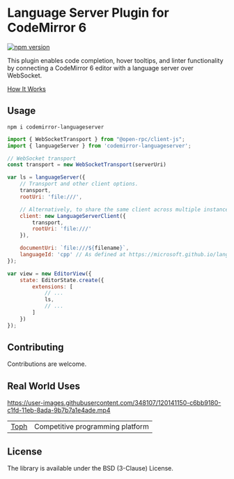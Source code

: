 # Language Server Plugin for CodeMirror 6

[![npm version](https://badge.fury.io/js/codemirror-languageserver.svg)](https://www.npmjs.com/package/codemirror-languageserver)

This plugin enables code completion, hover tooltips, and linter functionality by connecting a CodeMirror 6 editor with a language server over WebSocket.

[How It Works](https://hjr265.me/blog/codemirror-lsp/)

## Usage

```
npm i codemirror-languageserver
```

``` js
import { WebSocketTransport } from "@open-rpc/client-js";
import { languageServer } from 'codemirror-languageserver';

// WebSocket transport
const transport = new WebSocketTransport(serverUri)

var ls = languageServer({
	// Transport and other client options.
	transport,
	rootUri: 'file:///',

	// Alternatively, to share the same client across multiple instances of this plugin.
	client: new LanguageServerClient({
		transport,
		rootUri: 'file:///'
	}),

	documentUri: `file:///${filename}`,
	languageId: 'cpp' // As defined at https://microsoft.github.io/language-server-protocol/specification#textDocumentItem.
});

var view = new EditorView({
	state: EditorState.create({
		extensions: [
			// ...
			ls,
			// ...
		]
	})
});
```

## Contributing

Contributions are welcome.

## Real World Uses

https://user-images.githubusercontent.com/348107/120141150-c6bb9180-c1fd-11eb-8ada-9b7b7a1e4ade.mp4

| | |
| --- | --- |
| [Toph](https://toph.co) | Competitive programming platform |

## License

The library is available under the BSD (3-Clause) License.

